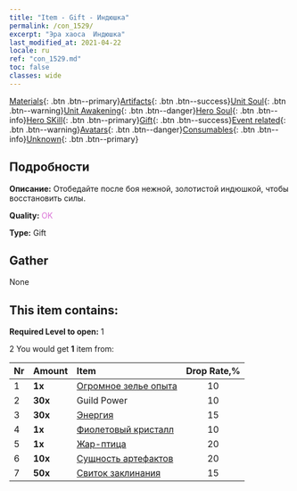 ```yaml
---
title: "Item - Gift - Индюшка"
permalink: /con_1529/
excerpt: "Эра хаоса  Индюшка"
last_modified_at: 2021-04-22
locale: ru
ref: "con_1529.md"
toc: false
classes: wide
---
```

 [Materials](/ItemsRU/){: .btn .btn--primary}[Artifacts](/ItemsRU/Artifacts/){: .btn .btn--success}[Unit Soul](/ItemsRU/UnitSoul/){: .btn .btn--warning}[Unit Awakening](/ItemsRU/UnitAwakening/){: .btn .btn--danger}[Hero Soul](/ItemsRU/HeroSoul/){: .btn .btn--info}[Hero SKill](/ItemsRU/HeroSkill/){: .btn .btn--primary}[Gift](/ItemsRU/Gift/){: .btn .btn--success}[Event related](/ItemsRU/Events/){: .btn .btn--warning}[Avatars](/ItemsRU/Avatars/){: .btn .btn--danger}[Consumables](/ItemsRU/Consumables/){: .btn .btn--info}[Unknown](/ItemsRU/Unknown/){: .btn .btn--primary}

## Подробности
 **Описание:** Отобедайте после боя нежной, золотистой индюшкой, чтобы восстановить силы.

 **Quality:** <span style="color: #DA70D6">OK</span>

 **Type:** Gift

## Gather

  None

## This item contains:

 **Required Level to open:** 1

 2 You would get **1** item  from:

  | Nr | Amount |     Item    | Drop Rate,% |
  |:---|:-------|:------------|:---------:|
  | 1 |  **1x** | [Огромное зелье опыта](/ru/Items/con_703/) | 10 | 
  | 2 |  **30x** | Guild Power | 10 | 
  | 3 |  **30x** | [Энергия](/ru/Items/con_900/) | 15 | 
  | 4 |  **1x** | [Фиолетовый кристалл](/ru/Items/con_720/) | 10 | 
  | 5 |  **1x** | [Жар-птица](/ru/Items/unt_268/) | 20 | 
  | 6 |  **10x** | [Сущность артефактов](/ru/Items/con_905/) | 20 | 
  | 7 |  **50x** | [Свиток заклинания](/ru/Items/con_694/) | 15 | 
